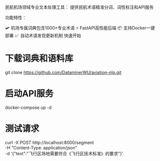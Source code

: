 民航机场领域专业文本处理工具：
提供民航术语精准分词、词性标注和API服务

功能特性：

🛩 机场专属词典包含1000+专业术语
⚡ FastAPI高性能后端
📦 支持Docker一键部署
📈 自动术语发现更新机制
快速开始
# 下载词典和语料库
git clone https://github.com/DataminerWU/aviation-nlp.git

# 启动API服务
docker-compose up -d

# 测试请求
curl -X POST http://localhost:8000/segment \
  -H "Content-Type: application/json" \
  -d '{"text":"飞行区场地需要符合《飞行区技术标准》的要求"}'
